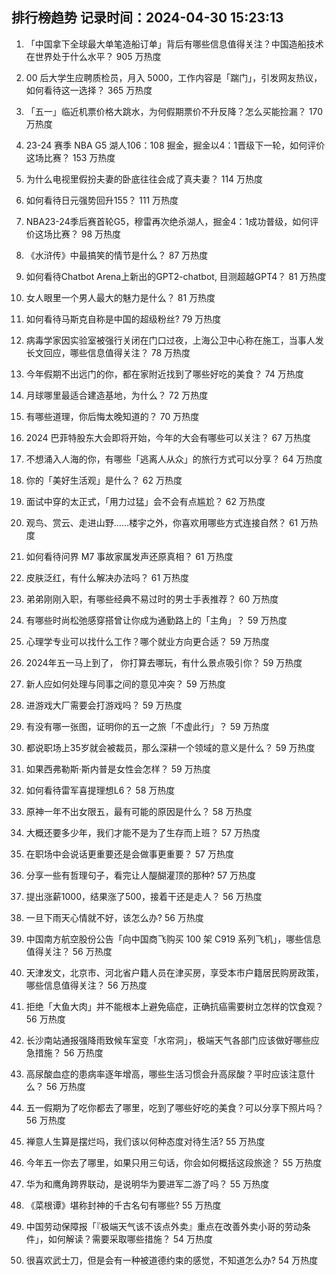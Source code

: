 
## 排行榜趋势 记录时间：2024-04-30 15:23:13
  
  1. 「中国拿下全球最大单笔造船订单」背后有哪些信息值得关注？中国造船技术在世界处于什么水平？ 905 万热度
    
  2. 00 后大学生应聘质检员，月入 5000，工作内容是「踹门」，引发网友热议，如何看待这一选择？ 365 万热度
    
  3. 「五一」临近机票价格大跳水，为何假期票价不升反降？怎么买能捡漏？ 170 万热度
    
  4. 23-24 赛季 NBA G5 湖人106：108 掘金，掘金以4：1晋级下一轮，如何评价这场比赛？ 153 万热度
    
  5. 为什么电视里假扮夫妻的卧底往往会成了真夫妻？ 114 万热度
    
  6. 如何看待日元强势回升155？ 111 万热度
    
  7. NBA23-24季后赛首轮G5，穆雷再次绝杀湖人，掘金4：1成功普级，如何评价这场比赛？ 98 万热度
    
  8. 《水浒传》中最搞笑的情节是什么？ 87 万热度
    
  9. 如何看待Chatbot Arena上新出的GPT2-chatbot, 目测超越GPT4？ 81 万热度
    
  10. 女人眼里一个男人最大的魅力是什么？ 81 万热度
    
  11. 如何看待马斯克自称是中国的超级粉丝? 79 万热度
    
  12. 病毒学家因实验室被强行关闭在门口过夜，上海公卫中心称在施工，当事人发长文回应，哪些信息值得关注？ 78 万热度
    
  13. 今年假期不出远门的你，都在家附近找到了哪些好吃的美食？ 74 万热度
    
  14. 月球哪里最适合建造基地，为什么？ 72 万热度
    
  15. 有哪些道理，你后悔太晚知道的？ 70 万热度
    
  16. 2024 巴菲特股东大会即将开始，今年的大会有哪些可以关注？ 67 万热度
    
  17. 不想涌入人海的你，有哪些「逃离人从众」的旅行方式可以分享？ 64 万热度
    
  18. 你的「美好生活观」是什么？ 62 万热度
    
  19. 面试中穿的太正式，「用力过猛」会不会有点尴尬？ 62 万热度
    
  20. 观鸟、赏云、走进山野……楼宇之外，你喜欢用哪些方式连接自然？ 61 万热度
    
  21. 如何看待问界 M7 事故家属发声还原真相？ 61 万热度
    
  22. 皮肤泛红，有什么解决办法吗？ 61 万热度
    
  23. 弟弟刚刚入职，有哪些经典不易过时的男士手表推荐？ 60 万热度
    
  24. 有哪些时尚松弛感穿搭曾让你成为通勤路上的「主角」？ 59 万热度
    
  25. 心理学专业可以找什么工作？哪个就业方向更合适？ 59 万热度
    
  26. 2024年五一马上到了， 你打算去哪玩，有什么景点吸引你？ 59 万热度
    
  27. 新人应如何处理与同事之间的意见冲突？ 59 万热度
    
  28. 进游戏大厂需要会打游戏吗？ 59 万热度
    
  29. 有没有哪一张图，证明你的五一之旅「不虚此行」？ 59 万热度
    
  30. 都说职场上35岁就会被裁员，那么深耕一个领域的意义是什么？ 59 万热度
    
  31. 如果西弗勒斯·斯内普是女性会怎样？ 59 万热度
    
  32. 如何看待雷军喜提理想L6？ 58 万热度
    
  33. 原神一年不出女限五，最有可能的原因是什么？ 58 万热度
    
  34. 大概还要多少年，我们才能不是为了生存而上班？ 57 万热度
    
  35. 在职场中会说话更重要还是会做事更重要？ 57 万热度
    
  36. 分享一些有哲理句子，看完让人醍醐灌顶的那种? 57 万热度
    
  37. 提出涨薪1000，结果涨了500，接着干还是走人？ 56 万热度
    
  38. 一旦下雨天心情就不好，该怎么办? 56 万热度
    
  39. 中国南方航空股份公告「向中国商飞购买 100 架 C919 系列飞机」，哪些信息值得关注？ 56 万热度
    
  40. 天津发文，北京市、河北省户籍人员在津买房，享受本市户籍居民购房政策，哪些信息值得关注？ 56 万热度
    
  41. 拒绝「大鱼大肉」并不能根本上避免癌症，正确抗癌需要树立怎样的饮食观？ 56 万热度
    
  42. 长沙南站通报强降雨致候车室变「水帘洞」，极端天气各部门应该做好哪些应急措施？ 56 万热度
    
  43. 高尿酸血症的患病率逐年增高，哪些生活习惯会升高尿酸？平时应该注意什么？ 56 万热度
    
  44. 五一假期为了吃你都去了哪里，吃到了哪些好吃的美食？可以分享下照片吗？ 56 万热度
    
  45. 禅意人生算是摆烂吗，我们该以何种态度对待生活? 55 万热度
    
  46. 今年五一你去了哪里，如果只用三句话，你会如何概括这段旅途？ 55 万热度
    
  47. 华为和鹰角跨界联动，是说明华为要进军二游了吗？ 55 万热度
    
  48. 《菜根谭》堪称封神的千古名句有哪些? 55 万热度
    
  49. 中国劳动保障报「『极端天气该不该点外卖』重点在改善外卖小哥的劳动条件」，如何解读？需要采取哪些措施？ 54 万热度
    
  50. 很喜欢武士刀，但是会有一种被道德约束的感觉，不知道怎么办? 54 万热度
    